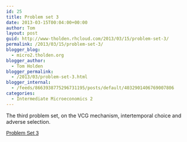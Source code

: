 ```yaml
---
id: 25
title: Problem set 3
date: 2013-03-15T00:04:00+00:00
author: Tom
layout: post
guid: http://www-tholden.rhcloud.com/2013/03/15/problem-set-3/
permalink: /2013/03/15/problem-set-3/
blogger_blog:
  - micro2.tholden.org
blogger_author:
  - Tom Holden
blogger_permalink:
  - /2013/03/problem-set-3.html
blogger_internal:
  - /feeds/8663938775296731195/posts/default/4032901406769007806
categories:
  - Intermediate Microeconomics 2
---
```

The third problem set, on the VCG mechanism, intertemporal choice and adverse selection. 

<p style=" margin: 12px auto 6px auto; font-family: Helvetica,Arial,Sans-serif; font-style: normal; font-variant: normal; font-weight: normal; font-size: 14px; line-height: normal; font-size-adjust: none; font-stretch: normal; -x-system-font: none; display: block;">
  <a title="View Problem Set 3 on Scribd" href="http://www.scribd.com/doc/130442723/Problem-Set-3" style="text-decoration: underline;">Problem Set 3</a>
</p>
